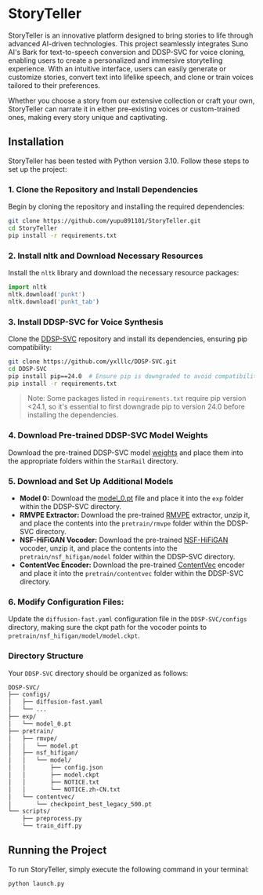 # StoryTeller

StoryTeller is an innovative platform designed to bring stories to life through advanced AI-driven technologies. This project seamlessly integrates Suno AI's Bark for text-to-speech conversion and DDSP-SVC for voice cloning, enabling users to create a personalized and immersive storytelling experience. With an intuitive interface, users can easily generate or customize stories, convert text into lifelike speech, and clone or train voices tailored to their preferences.

Whether you choose a story from our extensive collection or craft your own, StoryTeller can narrate it in either pre-existing voices or custom-trained ones, making every story unique and captivating.

## Installation

StoryTeller has been tested with Python version 3.10. Follow these steps to set up the project:

### 1. Clone the Repository and Install Dependencies

Begin by cloning the repository and installing the required dependencies:

```bash
git clone https://github.com/yupu891101/StoryTeller.git
cd StoryTeller
pip install -r requirements.txt
```

### 2. Install nltk and Download Necessary Resources

Install the `nltk` library and download the necessary resource packages:

```python
import nltk
nltk.download('punkt')
nltk.download('punkt_tab')
```

### 3. Install DDSP-SVC for Voice Synthesis

Clone the [DDSP-SVC](https://github.com/yxlllc/DDSP-SVC) repository and install its dependencies, ensuring pip compatibility:

```bash
git clone https://github.com/yxlllc/DDSP-SVC.git
cd DDSP-SVC
pip install pip==24.0  # Ensure pip is downgraded to avoid compatibility issues
pip install -r requirements.txt
```
> Note: Some packages listed in `requirements.txt` require pip version <24.1, so it's essential to first downgrade pip to version 24.0 before installing the dependencies.

### 4. Download Pre-trained DDSP-SVC Model Weights

Download the pre-trained DDSP-SVC model [weights](https://drive.google.com/drive/u/0/folders/1DTx-_t5hh9bXSm_Va0xKCmMnQotQtCQD) and place them into the appropriate folders within the `StarRail` directory.

### 5. Download and Set Up Additional Models

- **Model 0:** Download the [model_0.pt](https://github.com/yxlllc/DDSP-SVC/releases/download/5.0/model_0.pt) file and place it into the `exp` folder within the DDSP-SVC directory.
- **RMVPE Extractor:** Download the pre-trained [RMVPE](https://github.com/yxlllc/RMVPE/releases/download/230917/rmvpe.zip) extractor, unzip it, and place the contents into the `pretrain/rmvpe` folder within the DDSP-SVC directory.
- **NSF-HiFiGAN Vocoder:** Download the pre-trained [NSF-HiFiGAN](https://github.com/openvpi/vocoders/releases/download/nsf-hifigan-44.1k-hop512-128bin-2024.02/nsf_hifigan_44.1k_hop512_128bin_2024.02.zip) vocoder, unzip it, and place the contents into the `pretrain/nsf_hifigan/model` folder within the DDSP-SVC directory.
- **ContentVec Encoder:** Download the pre-trained [ContentVec](https://ibm.ent.box.com/s/z1wgl1stco8ffooyatzdwsqn2psd9lrr) encoder and place it into the `pretrain/contentvec` folder within the DDSP-SVC directory.

### 6. **Modify Configuration Files:**

Update the `diffusion-fast.yaml` configuration file in the `DDSP-SVC/configs` directory, making sure the ckpt path for the vocoder points to `pretrain/nsf_hifigan/model/model.ckpt`.

### Directory Structure

Your `DDSP-SVC` directory should be organized as follows:

```markdown
DDSP-SVC/   
├── configs/    
│   ├── diffusion-fast.yaml 
│   └── ... 
├── exp/    
│   └── model_0.pt  
├── pretrain/   
│   ├── rmvpe/  
│   │   └── model.pt    
│   ├── nsf_hifigan/    
│   │   └── model/
│   │       ├── config.json 
│   │       ├── model.ckpt  
│   │       ├── NOTICE.txt  
│   │       └── NOTICE.zh-CN.txt    
│   └── contentvec/ 
│       └── checkpoint_best_legacy_500.pt   
└── scripts/    
    ├── preprocess.py   
    └── train_diff.py   
```

## Running the Project

To run StoryTeller, simply execute the following command in your terminal:

```bash
python launch.py
```
